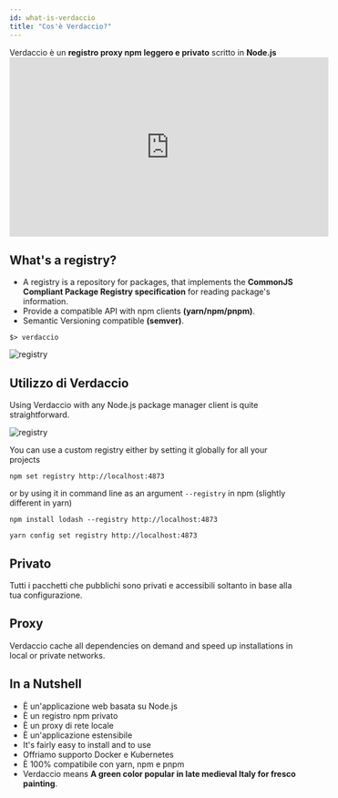 ```yaml
---
id: what-is-verdaccio
title: "Cos'è Verdaccio?"
---
```


Verdaccio è un **registro proxy npm leggero e privato** scritto in **Node.js** <iframe width="560" height="315" src="https://www.youtube.com/embed/hDIFKzmoCaA?enablejsapi=1" frameborder="0" allow="accelerometer; autoplay; encrypted-media; gyroscope; picture-in-picture" allowfullscreen mark="crwd-mark"></iframe>

## What's a registry?

* A registry is a repository for packages, that implements the **CommonJS Compliant Package Registry specification** for reading package's information.
* Provide a compatible API with npm clients **(yarn/npm/pnpm)**.
* Semantic Versioning compatible **(semver)**.

```
$> verdaccio
```

![registry](assets/verdaccio_server.gif)

## Utilizzo di Verdaccio

Using Verdaccio with any Node.js package manager client is quite straightforward.

![registry](assets/npm_install.gif)

You can use a custom registry either by setting it globally for all your projects

```
npm set registry http://localhost:4873
```

or by using it in command line as an argument `--registry` in npm (slightly different in yarn)

```
npm install lodash --registry http://localhost:4873
```
```
yarn config set registry http://localhost:4873
```

## Privato

Tutti i pacchetti che pubblichi sono privati e accessibili soltanto in base alla tua configurazione.

## Proxy

Verdaccio cache all dependencies on demand and speed up installations in local or private networks.

## In a Nutshell

* È un'applicazione web basata su Node.js
* È un registro npm privato
* È un proxy di rete locale
* È un'applicazione estensibile
* It's fairly easy to install and to use
* Offriamo supporto Docker e Kubernetes
* È 100% compatibile con yarn, npm e pnpm
* Verdaccio means **A green color popular in late medieval Italy for fresco painting**.
